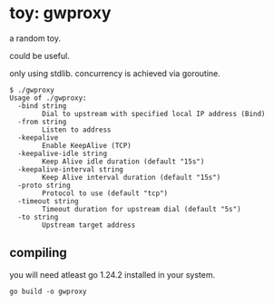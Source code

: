 # toy: gwproxy

a random toy.

could be useful.

only using stdlib. concurrency is achieved via goroutine.

```
$ ./gwproxy
Usage of ./gwproxy:
  -bind string
        Dial to upstream with specified local IP address (Bind)
  -from string
        Listen to address
  -keepalive
        Enable KeepAlive (TCP)
  -keepalive-idle string
        Keep Alive idle duration (default "15s")
  -keepalive-interval string
        Keep Alive interval duration (default "15s")
  -proto string
        Protocol to use (default "tcp")
  -timeout string
        Timeout duration for upstream dial (default "5s")
  -to string
        Upstream target address
```

## compiling

you will need atleast go 1.24.2 installed in your system.

```
go build -o gwproxy
```
